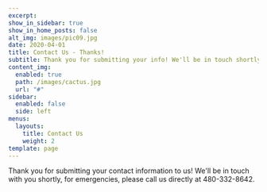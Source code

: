 ```yaml
---
excerpt: 
show_in_sidebar: true
show_in_home_posts: false
alt_img: images/pic09.jpg
date: 2020-04-01
title: Contact Us - Thanks!
subtitle: Thank you for submitting your info! We'll be in touch shortly.
content_img:
  enabled: true
  path: /images/cactus.jpg
  url: "#"
sidebar:
  enabled: false
  side: left
menus:
  layouts:
    title: Contact Us
    weight: 2
template: page
---
```

Thank you for submitting your contact information to us! We'll be in touch with you shortly, for emergencies, please call us directly at 480-332-8642. 